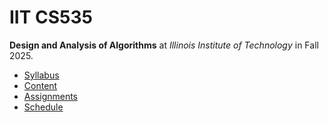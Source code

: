 # IIT CS535

**Design and Analysis of Algorithms** at
*Illinois Institute of Technology* in
Fall 2025.

- [Syllabus](https://github.com/hanggrian/IIT-CS535/blob/assets/syllabus.pdf)
- [Content](https://github.com/hanggrian/IIT-CS535/tree/assets/)
- [Assignments](assignments/)
- [Schedule](.ical/)

